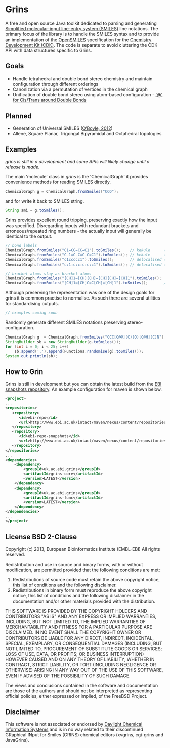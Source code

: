 # Grins

A free and open source Java toolkit dedicated to parsing and generating [Simplified molecular-input line-entry system (SMILES)](http://en.wikipedia.org/wiki/Simplified_molecular-input_line-entry_system) line notations. The primary focus of the library is to handle the SMILES syntax and to provide an implementation of the [OpenSMILES](http://www.opensmiles.org) specification for the [Chemistry Development Kit (CDK)](http://sourceforge.net/projects/cdk/). The code is separate to avoid cluttering the CDK API with data structures specific to Grins.

## Goals
 - Handle tetrahedral and double bond stereo chemistry and maintain configuration through different orderings
 - Canonization via a permutation of vertices in the chemical graph
 - Unification of double bond stereo using atom-based configuration - ['@' for Cis/Trans around Double Bonds
](http://www.opensmiles.org/opensmiles.html#_tt_tt_for_cis_trans_around_double_bonds)

## Planned 
 - Generation of Universal SMILES ([O’Boyle, 2012](http://www.jcheminf.com/content/4/1/22))
 - Allene, Square Planar, Trigongal Bipyramidal and Octahedral topologies

## Examples

_grins is still in a development and some APIs will likely change until a release is made._

The main 'molecule' class in _grins_ is the 'ChemicalGraph' it provides convenience methods for reading SMILES directly.

```java
ChemicalGraph g = ChemicalGraph.fromSmiles("CCO");
```

and for write it back to SMILES string.

```java
String smi = g.toSmiles();
```

Grins provides excellent round tripping, preserving exactly how the input was specified. Disregarding inputs with redundant brackets and erroneous/repeated ring numbers - the actually input will generally be identical to the output.

```java
// bond labels
ChemicalGraph.fromSmiles("C1=CC=CC=C1").toSmiles();    // kekule      (implicit single bonds)
ChemicalGraph.fromSmiles("C-1=C-C=C-C=C1").toSmiles(); // kekule      (explicit single bonds)
ChemicalGraph.fromSmiles("c1ccccc1").toSmiles();       // delocalised (implicit aromatic bonds)
ChemicalGraph.fromSmiles("c:1:c:c:c:c:c1").toSmiles(); // delocalised (explicit aromatic bonds)

// bracket atoms stay as bracket atoms
ChemicalGraph.fromSmiles("[CH]1=[CH][CH]=[CH][CH]=[CH]1").toSmiles();
ChemicalGraph.fromSmiles("[CH]1=[CH]C=C[CH]=[CH]1").toSmiles();       // mix bracket and subset atoms
```

Although preserving the representation was one of the design goals for grins it is common practise to normalise.
As such there are several utilities for standardising outputs.

```java
// examples coming soon
```

Randomly generate different SMILES notations preserving stereo-configuration.

```java
ChemicalGraph g  = ChemicalGraph.fromSmiles("CCC[C@@](C)(O)[C@H](C)N");
StringBuilder sb = new StringBuilder(g.toSmiles());
for (int i = 0; i < 25; i++)
    sb.append('.').append(Functions.randomise(g).toSmiles());
System.out.println(sb);
```

## How to Grin

Grins is still in development but you can obtain the latest build from the [EBI snapshots repository](http://www.ebi.ac.uk/intact/maven/nexus/content/repositories/ebi-repo-snapshots/). An example configuration for maven is shown below.

```xml
<project>
...
<repositories>
   <repository>
      <id>ebi-repo</id>
      <url>http://www.ebi.ac.uk/intact/maven/nexus/content/repositories/ebi-repo/</url>
   </repository>
   <repository>
      <id>ebi-repo-snapshots</id>
      <url>http://www.ebi.ac.uk/intact/maven/nexus/content/repositories/ebi-repo-snapshots/</url>
   </repository>
</repositories>
...
<dependencies>
    <dependency>
        <groupId>uk.ac.ebi.grins</groupId>
        <artifactId>grins-core</artifactId>
        <version>LATEST</version>
    </dependency>
    <dependency>
        <groupId>uk.ac.ebi.grins</groupId>
        <artifactId>grins-func</artifactId>
        <version>LATEST</version>
    </dependency>
</dependencies>
...
</project>
```

## License BSD 2-Clause

Copyright (c) 2013, European Bioinformatics Institute (EMBL-EBI)
All rights reserved.

Redistribution and use in source and binary forms, with or without modification, are permitted provided that the following conditions are met:

 1. Redistributions of source code must retain the above copyright notice, this list of conditions and the following disclaimer.
 2. Redistributions in binary form must reproduce the above copyright notice, this list of conditions and the following disclaimer in the documentation and/or other materials provided with the distribution.

THIS SOFTWARE IS PROVIDED BY THE COPYRIGHT HOLDERS AND CONTRIBUTORS "AS IS" AND ANY EXPRESS OR IMPLIED WARRANTIES, INCLUDING, BUT NOT LIMITED TO, THE IMPLIED WARRANTIES OF MERCHANTABILITY AND FITNESS FOR A PARTICULAR PURPOSE ARE DISCLAIMED. IN NO EVENT SHALL THE COPYRIGHT OWNER OR CONTRIBUTORS BE LIABLE FOR ANY DIRECT, INDIRECT, INCIDENTAL, SPECIAL, EXEMPLARY, OR CONSEQUENTIAL DAMAGES (INCLUDING, BUT NOT LIMITED TO, PROCUREMENT OF SUBSTITUTE GOODS OR SERVICES; LOSS OF USE, DATA, OR PROFITS; OR BUSINESS INTERRUPTION) HOWEVER CAUSED AND ON ANY THEORY OF LIABILITY, WHETHER IN CONTRACT, STRICT LIABILITY, OR TORT (INCLUDING NEGLIGENCE OR OTHERWISE) ARISING IN ANY WAY OUT OF THE USE OF THIS SOFTWARE, EVEN IF ADVISED OF THE POSSIBILITY OF SUCH DAMAGE.

The views and conclusions contained in the software and documentation are those of the authors and should not be interpreted as representing official policies, either expressed or implied, of the FreeBSD Project.

## Disclaimer

This software is not associated or endorsed by [Daylight Chemical Information Systems](http://www.daylight.com) and is in no way related to their discontinued GRaphical INput for Smiles (GRINS) chemical editors (xvgrins, cgi-grins and JavaGrins).